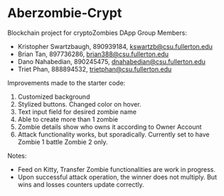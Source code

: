 # Aberzombie-Crypt
Blockchain project for cryptoZombies DApp
Group Members:
- Kristopher Swartzbaugh, 890939184, kswartzb@csu.fullerton.edu
- Brian Tan, 897736286, brian388@csu.fullerton.edu
- Dano Nahabedian, 890245475, dnahabedian@csu.fullerton.edu
- Triet Phan, 888894532, trietphan@csu.fullerton.edu

Improvements made to the starter code:
1. Customized background
2. Stylized buttons. Changed color on hover.
3. Text input field for desired zombie name
4. Able to create more than 1 zombie
5. Zombie details show who owns it according to Owner Account
6. Attack functionality works, but sporadically. Currently set to have Zombie 1 battle Zombie 2 only.

Notes:
- Feed on Kitty, Transfer Zombie functionalities are work in progress. 
- Upon successful attack operation, the winner does not multiply. But wins and losses counters update correctly.



